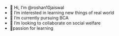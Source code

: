 - 👋 Hi, I’m @roshan10jaiswal
- 👀 I’m interested in learning new things of real world
- 🌱 I’m currently pursuing BCA 
- 💞️ I’m looking to collaborate on social welfare
- 🧠passion for learning
  

<!---
roshan10jaiswal/roshan10jaiswal is a ✨ special ✨ repository because its `README.md` (this file) appears on your GitHub profile.
You can click the Preview link to take a look at your changes.
--->
